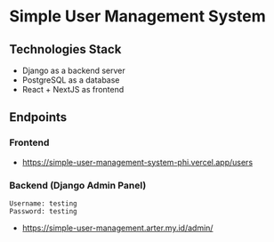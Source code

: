 # Simple User Management System

## Technologies Stack

- Django as a backend server
- PostgreSQL as a database
- React + NextJS as frontend

## Endpoints

### Frontend

- <https://simple-user-management-system-phi.vercel.app/users>

### Backend (Django Admin Panel)

```text
Username: testing
Password: testing
```

- <https://simple-user-management.arter.my.id/admin/>

